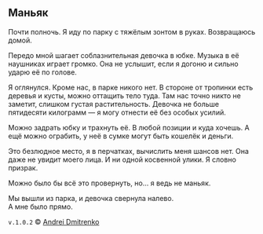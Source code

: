 ## Маньяк

Почти полночь. Я иду по парку с тяжёлым зонтом в руках. Возвращаюсь домой.

Передо мной шагает соблазнительная девочка в юбке. Музыка в её наушниках играет громко. Она не услышит, если я догоню и сильно ударю её по голове.

Я оглянулся. Кроме нас, в парке никого нет. В стороне от тропинки есть деревья и кусты, можно оттащить тело туда. Там нас точно никто не заметит, слишком густая растительность. Девочка не больше пятидесяти килограмм &mdash; я могу отнести её без особых усилий.

Можно задрать юбку и трахнуть её. В любой позиции и куда хочешь. А ещё можно ограбить, у неё в сумке могут быть кошелёк и деньги.

Это безлюдное место, я в перчатках, вычислить меня шансов нет. Она даже не увидит моего лица. И ни одной косвенной улики. Я словно призрак.

Можно было бы всё это провернуть, но... я ведь не маньяк.

Мы вышли из парка, и девочка свернула налево.  
А мне было прямо.


`v.1.0.2` &copy; [Andrei Dmitrenko](https://vk.com/fineliterature)
